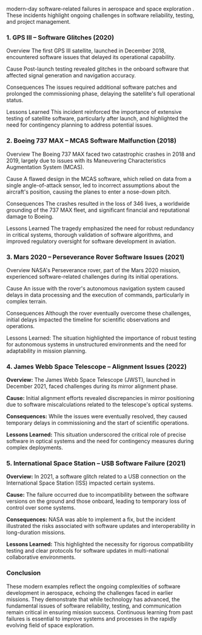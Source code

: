 modern-day software-related failures in aerospace and space exploration  . These incidents highlight ongoing challenges in software reliability, testing, and project management. 
  
### 1. GPS III – Software Glitches (2020) 
  
Overview 
The first GPS III satellite, launched in December 2018, encountered software issues that delayed its operational capability. 
  
Cause 
Post-launch testing revealed glitches in the onboard software that affected signal generation and navigation accuracy. 
  
Consequences 
The issues required additional software patches and prolonged the commissioning phase, delaying the satellite's full operational status. 
  
Lessons Learned 
This incident reinforced the importance of extensive testing of satellite software, particularly after launch, and highlighted the need for contingency planning to address potential issues. 
  
### 2. Boeing 737 MAX – MCAS Software Malfunction (2018) 
  
Overview 
The Boeing 737 MAX faced two catastrophic crashes in 2018 and 2019, largely due to issues with its Maneuvering Characteristics Augmentation System (MCAS). 
  
Cause 
A flawed design in the MCAS software, which relied on data from a single angle-of-attack sensor, led to incorrect assumptions about the aircraft's position, causing the planes to enter a nose-down pitch. 
  
Consequences 
The crashes resulted in the loss of 346 lives, a worldwide grounding of the 737 MAX fleet, and significant financial and reputational damage to Boeing. 
  
Lessons Learned 
The tragedy emphasized the need for robust redundancy in critical systems, thorough validation of software algorithms, and improved regulatory oversight for software development in aviation. 
  
### 3. Mars 2020 – Perseverance Rover Software Issues (2021)  
Overview 
NASA's Perseverance rover, part of the Mars 2020 mission, experienced software-related challenges during its initial operations. 
  
Cause 
An issue with the rover's autonomous navigation system caused delays in data processing and the execution of commands, particularly in complex terrain. 
  
Consequences 
Although the rover eventually overcome these challenges, initial delays impacted the timeline for scientific observations and operations. 
  
Lessons Learned: 
The situation highlighted the importance of robust testing for autonomous systems in unstructured environments and the need for adaptability in mission planning. 
  
### 4. **James Webb Space Telescope – Alignment Issues (2022)** 
  
**Overview:** 
The James Webb Space Telescope (JWST), launched in December 2021, faced challenges during its mirror alignment phase. 
  
**Cause:** 
Initial alignment efforts revealed discrepancies in mirror positioning due to software miscalculations related to the telescope's optical systems. 
  
**Consequences:** 
While the issues were eventually resolved, they caused temporary delays in commissioning and the start of scientific operations. 
  
**Lessons Learned:** 
This situation underscored the critical role of precise software in optical systems and the need for contingency measures during complex deployments. 
  
### 5. **International Space Station – USB Software Failure (2021)** 
  
**Overview:** 
In 2021, a software glitch related to a USB connection on the International Space Station (ISS) impacted certain systems. 
  
**Cause:** 
The failure occurred due to incompatibility between the software versions on the ground and those onboard, leading to temporary loss of control over some systems. 
  
**Consequences:** 
NASA was able to implement a fix, but the incident illustrated the risks associated with software updates and interoperability in long-duration missions. 
  
**Lessons Learned:** 
This highlighted the necessity for rigorous compatibility testing and clear protocols for software updates in multi-national collaborative environments. 
  
### Conclusion 
  
These modern examples reflect the ongoing complexities of software development in aerospace, echoing the challenges faced in earlier missions. They demonstrate that while technology has advanced, the fundamental issues of software reliability, testing, and communication remain critical in ensuring mission success. Continuous learning from past failures is essential to improve systems and processes in the rapidly evolving field of space exploration. 
 
 
